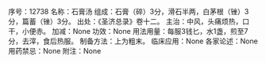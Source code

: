 序号：12738
名称：石膏汤
组成：石膏（碎）3分，滑石半两，白茅根（锉）3分，篇蓄（锉）3分。
出处：《圣济总录》卷十二。
主治：中风，头痛烦热，口干，小便赤。
加减：None
功效：None
用法用量：每服3钱匕，水1盏，煎至7分，去滓，食后热服。
制备方法：上为粗末。
临床应用：None
各家论述：None
用药禁忌：None
附注：None

